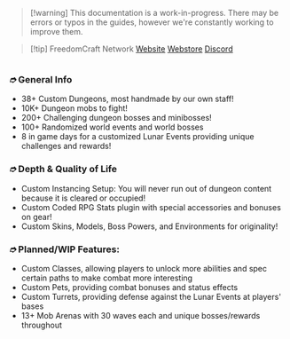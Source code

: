 
> [!warning] This documentation is a work-in-progress. There may be errors or typos in the guides, however we're constantly working to improve them.

> [!tip] FreedomCraft Network 
> <a href="https://freedomcraft.network" target="_top">Website</a>
> <a href="https://freedomcraft.network/store" target="_top">Webstore</a>
> <a href="https://freedomcraft.network/discord" target="_top">Discord</a>


<figure><img src="https//cdn.freedomcraft.systems/assets/wiki/about_us.png" alt=""><figcaption></figcaption></figure>

### _➮_ General Info

* 38+ Custom Dungeons, most handmade by our own staff!
* 10K+ Dungeon mobs to fight!
* 200+ Challenging dungeon bosses and minibosses!
* 100+ Randomized world events and world bosses
* 8 in game days for a customized Lunar Events providing unique challenges and rewards!﻿
### _➮_ Depth & Quality of Life

* Custom Instancing Setup: You will never run out of dungeon content because it is cleared or occupied!
* Custom Coded RPG Stats plugin with special accessories and bonuses on gear!
* Custom Skins, Models, Boss Powers, and Environments for originality!
### _➮_ Planned/WIP Features:

* Custom Classes, allowing players to unlock more abilities and spec certain paths to make combat more interesting
* Custom Pets, providing combat bonuses and status effects
* Custom Turrets, providing defense against the Lunar Events at players' bases
* 13+ Mob Arenas with 30 waves each and unique bosses/rewards throughout


